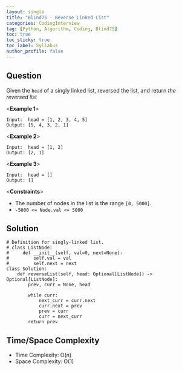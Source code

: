 ```yaml
---
layout: single
title: "Blind75 - Reverse Linked List"
categories: CodingInterview
tag: [Python, Algorithm, Coding, Blind75]
toc: true
toc_sticky: true
toc_label: Syllabus
author_profile: false
---
```



## Question

Given the `head` of a singly linked list, reversed the list, and return *the reversed list*

<**Example 1**>
```
Input:  head = [1, 2, 3, 4, 5]
Output: [5, 4, 3, 2, 1]
```
<**Example 2**>
```
Input:  head = [1, 2]
Output: [2, 1]
```
<**Example 3**>
```
Input:  head = []
Output: []
```
<**Constraints**>
- The number of nodes in the list is the range `[0, 5000]`.
- `-5000 <= Node.val <= 5000`


## Solution
```
# Definition for singly-linked list.
# class ListNode:
#     def __init__(self, val=0, next=None):
#         self.val = val
#         self.next = next
class Solution:
    def reverseList(self, head: Optional[ListNode]) -> Optional[ListNode]:
        prev, curr = None, head

        while curr:
            next_curr = curr.next
            curr.next = prev
            prev = curr
            curr = next_curr
        return prev

```

## Time/Space Complexity
- Time Complexity: O(n)
- Space Complexity: O(1)
